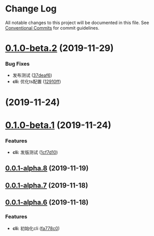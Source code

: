 # Change Log

All notable changes to this project will be documented in this file.
See [Conventional Commits](https://conventionalcommits.org) for commit guidelines.

# [0.1.0-beta.2](https://github.com/tutuxxx/public-project-best-practices/compare/v0.1.0-beta.1...v0.1.0-beta.2) (2019-11-29)


### Bug Fixes

* 发布测试 ([37deaf6](https://github.com/tutuxxx/public-project-best-practices/commit/37deaf68b2d5181aed80cfa8941cca0954783937))
* **cli:** 优化ts配置 ([12910ff](https://github.com/tutuxxx/public-project-best-practices/commit/12910ffe9ebacdce1397489e542451d576061365))





# [](https://github.com/tutuxxx/public-project-best-practices/compare/v0.1.0-beta.1...v) (2019-11-24)



# [0.1.0-beta.1](https://github.com/tutuxxx/public-project-best-practices/compare/v0.0.1-alpha.8...v0.1.0-beta.1) (2019-11-24)


### Features

* **cli:** 发版测试 ([1cf7d10](https://github.com/tutuxxx/public-project-best-practices/commit/1cf7d10f4d9bf19e7d172b5b430dbb5259c7eb27))



## [0.0.1-alpha.8](https://github.com/tutuxxx/public-project-best-practices/compare/v0.0.1-alpha.7...v0.0.1-alpha.8) (2019-11-19)



## [0.0.1-alpha.7](https://github.com/tutuxxx/public-project-best-practices/compare/v0.0.1-alpha.6...v0.0.1-alpha.7) (2019-11-18)



## [0.0.1-alpha.6](https://github.com/tutuxxx/public-project-best-practices/compare/fa778c019a42bad5c353ad95076ba93553a73ffb...v0.0.1-alpha.6) (2019-11-18)


### Features

* **cli:** 初始化cli ([fa778c0](https://github.com/tutuxxx/public-project-best-practices/commit/fa778c019a42bad5c353ad95076ba93553a73ffb))
